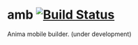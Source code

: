 # amb [![Build Status](https://travis-ci.org/animajs/amb.svg)](https://travis-ci.org/animajs/amb)

Anima mobile builder. (under development)

